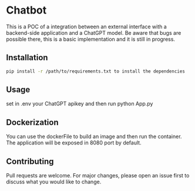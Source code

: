 # Chatbot

This is a POC of a integration between an external interface with a backend-side application and a ChatGPT model. Be aware that bugs are possible there, this is a basic implementation and it is still in progress.

## Installation

```bash
pip install -r /path/to/requirements.txt to install the dependencies
```
## Usage
set in .env your ChatGPT apikey and then run python App.py

## Dockerization
You can use the dockerFile to build an image and then run the container. The application will be exposed in 8080 port by default.

## Contributing

Pull requests are welcome. For major changes, please open an issue first
to discuss what you would like to change.
